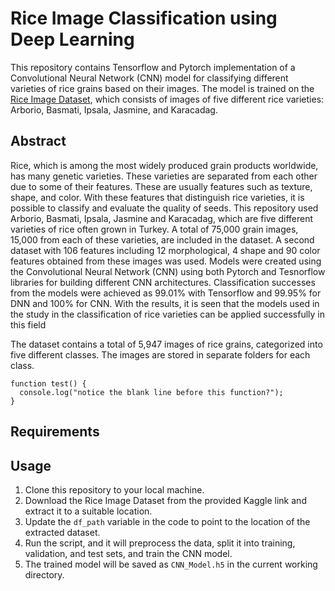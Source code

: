 # Rice Image Classification using Deep Learning

This repository contains Tensorflow and Pytorch implementation of a Convolutional Neural Network (CNN) model for classifying different varieties of rice grains based on their images. The model is trained on the [Rice Image Dataset](https://www.kaggle.com/datasets/muratkokludataset/rice-image-dataset), which consists of images of five different rice varieties: Arborio, Basmati, Ipsala, Jasmine, and Karacadag.

## Abstract

Rice, which is among the most widely produced grain products worldwide, has many genetic varieties. These varieties are separated from each other due to some of their features. These are usually features such as texture, shape, and color. With these features that distinguish rice varieties, it is possible to classify and evaluate the quality of seeds. This repository used Arborio, Basmati, Ipsala, Jasmine and Karacadag, which are five different varieties of rice often grown in Turkey. A total of 75,000 grain images, 15,000 from each of these varieties, are included in the dataset. A second dataset with 106 features including 12 morphological, 4 shape and 90 color features obtained from these images was used. Models were created using the Convolutional Neural Network (CNN) using both Pytorch and Tesnorflow libraries for building different CNN architectures. Classification successes from the models were achieved as 99.01% with Tensorflow and 99.95% for DNN and 100% for CNN. With the results, it is seen that the models used in the study in the classification of rice varieties can be applied successfully in this field


The dataset contains a total of 5,947 images of rice grains, categorized into five different classes. The images are stored in separate folders for each class.

```
function test() {
  console.log("notice the blank line before this function?");
}
```

## Requirements



## Usage

1. Clone this repository to your local machine.
2. Download the Rice Image Dataset from the provided Kaggle link and extract it to a suitable location.
3. Update the `df_path` variable in the code to point to the location of the extracted dataset.
4. Run the script, and it will preprocess the data, split it into training, validation, and test sets, and train the CNN model.
5. The trained model will be saved as `CNN_Model.h5` in the current working directory.


